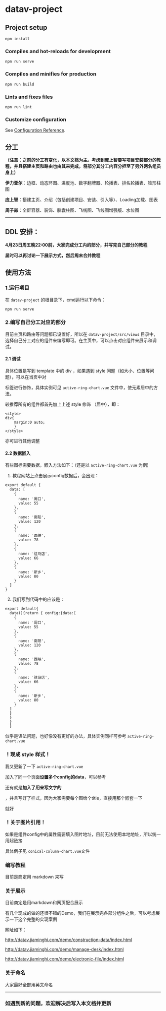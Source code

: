 # datav-project

## Project setup
```
npm install
```

### Compiles and hot-reloads for development
```
npm run serve
```

### Compiles and minifies for production
```
npm run build
```

### Lints and fixes files
```
npm run lint
```

### Customize configuration

See [Configuration Reference](https://cli.vuejs.org/config/).



## 分工

**（注意：之前的分工有变化，以本文档为主。考虑到庞上智要写项目安装部分的教程，并且搭建主页和路由也由其来完成，将部分其分工内容分担至了另外两名组员身上）**

**伊力亚尔**：边框、动态环图、进度池、数字翻牌器、轮播表、排名轮播表、锥形柱图

**庞上智**：搭建主页、介绍（包括创建项目、安装、引入等）、Loading加载、图表

**周子淼**：全屏容器、装饰、胶囊柱图、飞线图、飞线图增强版、水位图

-------



## DDL 安排：

**4月23日周五晚22:00前，大家完成分工内的部分，并写完自己部分的教程**

**届时可以再讨论一下展示方式，然后周末合并教程**



## 使用方法

### 1.运行项目

在 `datav-project` 的根目录下，cmd运行以下命令：

```
npm run serve
```



### 2.编写自己分工对应的部分

目前主页和路由等问题都已设置好，所以在 `datav-project/src/views` 目录中，选择自己分工对应的组件来编写即可。在主页中，可以点击对应组件来展示和调试。



#### 2.1 调试

具体位置是写到 template 中的 div ，如果遇到 style 问题（如大小、位置等问题），可以在当页中对<div>标签进行修饰，具体实例可见 `active-ring-chart.vue` 文件中，使元素居中的方法。

较推荐所有的组件都首先加上上述 style 修饰 （居中），即：

```
<style>
div{
	margin:0 auto;
	}
</style>
```

亦可进行其他调整



#### 2.2 数据嵌入

有些图标需要数据，嵌入方法如下：（还是以 `active-ring-chart.vue` 为例)

1. 教程网站上点击展示config数据后，会出现：

```
export default {
  data: [
    {
      name: '周口',
      value: 55
    },
    {
      name: '南阳',
      value: 120
    },
    {
      name: '西峡',
      value: 78
    },
    {
      name: '驻马店',
      value: 66
    },
    {
      name: '新乡',
      value: 80
    }
  ]
}
```

2. 我们写到代码中的应该是：

```
export default{
  data(){return { config:{data:[
    {
      name: '周口',
      value: 55
    },
    {
      name: '南阳',
      value: 120
    },
    {
      name: '西峡',
      value: 78
    },
    {
      name: '驻马店',
      value: 66
    },
    {
      name: '新乡',
      value: 80
    }
  ]
  }
  }
  }
  }
```

似乎是语法问题，也好像没有更好的办法，具体实例同样可参考 `active-ring-chart.vue`



### ！现成 style 样式！

我又更新了一下 `active-ring-chart.vue` 

加入了同一个页面**设置多个config的data**，可以参考

还有就是**加入了用来写文字的 <div>**，并且写好了样式，因为大家需要每个图给个title，直接用那个嵌套一下<p>就好



### ！关于图片引用！

如果是组件config中的属性需要填入图片地址，目前无法使用本地地址，所以统一用超链接

具体例子见 `conical-column-chart.vue`文件



### 编写教程

目前是商定用 markdown 来写



### 关于展示

目前商定是用markdown和网页配合展示

有几个现成的做的还很不错的Demo，我们在展示完各部分组件之后，可以考虑展示一下这个完整的实现案例

网址如下：

http://datav.jiaminghi.com/demo/construction-data/index.html

http://datav.jiaminghi.com/demo/manage-desk/index.html

http://datav.jiaminghi.com/demo/electronic-file/index.html



### 关于命名

大家最好全部用英文命名



--------

### 如遇到新的问题，欢迎解决后写入本文档并更新

